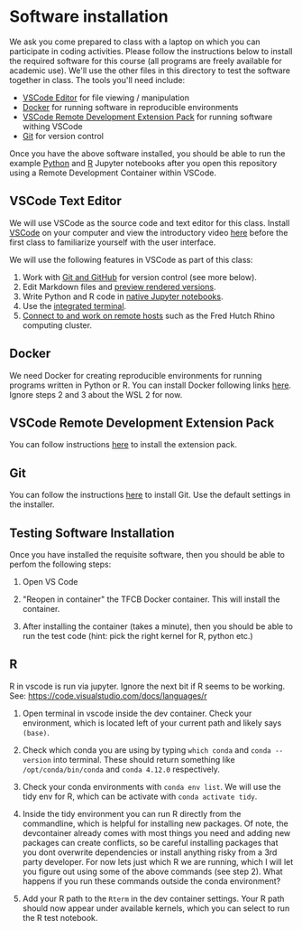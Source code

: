 # Software installation

We ask you come prepared to class with a laptop on which you can participate in coding activities. Please follow the instructions below to install the required software for this course (all programs are freely available for academic use). We'll use the other files in this directory to test the software together in class. The tools you'll need include:

- [VSCode Editor](#text-editor) for file viewing / manipulation
- [Docker](#docker) for running software in reproducible environments
- [VSCode Remote Development Extension Pack](#vscode-remote-development-extension-pack) for running software withing VSCode
- [Git](#git) for version control

Once you have the above software installed, you should be able to run the example [Python](test_python.ipynb) and [R](test_R.ipynb) Jupyter notebooks after you open this repository using a Remote Development Container within VSCode.

## VSCode Text Editor

We will use VSCode as the source code and text editor for this class. Install [VSCode](https://code.visualstudio.com/Download) on your computer and view the introductory video [here](https://code.visualstudio.com/docs/introvideos/basics) before the first class to familiarize yourself with the user interface.

We will use the following features in VSCode as part of this class:

1. Work with [Git and GitHub](https://code.visualstudio.com/docs/introvideos/versioncontrol) for version control (see more below).
2. Edit Markdown files and [preview rendered versions](https://code.visualstudio.com/docs/languages/markdown).
3. Write Python and R code in [native Jupyter notebooks](https://code.visualstudio.com/docs/datascience/jupyter-notebooks).
4. Use the [integrated terminal](https://code.visualstudio.com/docs/editor/integrated-terminal).
5. [Connect to and work on remote hosts](https://code.visualstudio.com/docs/remote/ssh) such as the Fred Hutch Rhino computing cluster.

## Docker

We need Docker for creating reproducible environments for running programs written in Python or R.
You can install Docker following links [here](https://code.visualstudio.com/docs/remote/containers#_installation). Ignore steps 2 and 3 about the WSL 2 for now. 

## VSCode Remote Development Extension Pack

You can follow instructions [here](https://marketplace.visualstudio.com/items?itemName=ms-vscode-remote.vscode-remote-extensionpack) to install the extension pack.

## Git

You can follow the instructions [here](https://git-scm.com/book/en/v2/Getting-Started-Installing-Git) to install Git. Use the default settings in the installer.

## Testing Software Installation

Once you have installed the requisite software, then you should be able to perfom the following steps:

1) Open VS Code

2) "Reopen in container" the TFCB Docker container. This will install the container.

3) After installing the container (takes a minute), then you should be able to run the test code (hint: pick the right kernel for R, python etc.)

## R

R in vscode is run via jupyter. Ignore the next bit if R seems to be working.
See: https://code.visualstudio.com/docs/languages/r

1) Open terminal in vscode inside the dev container. Check your environment, which is located left of your current path and likely says `(base)`.

2) Check which conda you are using by typing `which conda` and `conda --version` into terminal. These should return something like `/opt/conda/bin/conda` and `conda 4.12.0` respectively.

3) Check your conda environments with `conda env list`. We will use the tidy env for R, which can be activate with `conda activate tidy`.

4) Inside the tidy environment you can run R directly from the commandline, which is helpful for installing new packages. Of note, the devcontainer already comes with most things you need and adding new packages can create conflicts, so be careful installing packages that you dont overwrite dependencies or install anything risky from a 3rd party developer. For now lets just which R we are running, which I will let you figure out using some of the above commands (see step 2). What happens if you run these commands outside the conda environment?

5) Add your R path to the `Rterm` in the dev container settings. Your R path should now appear under available kernels, which you can select to run the R test notebook.
